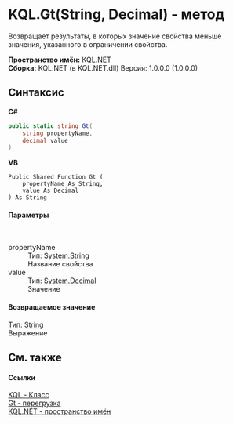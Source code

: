 # KQL.Gt(String, Decimal) - метод
 

Возвращает результаты, в которых значение свойства меньше значения, указанного в ограничении свойства.

**Пространство имён:**&nbsp;<a href="3C471DD0">KQL.NET</a><br />**Сборка:**&nbsp;KQL.NET (в KQL.NET.dll) Версия: 1.0.0.0 (1.0.0.0)

## Синтаксис

**C#**<br />
``` C#
public static string Gt(
	string propertyName,
	decimal value
)
```

**VB**<br />
``` VB
Public Shared Function Gt ( 
	propertyName As String,
	value As Decimal
) As String
```


#### Параметры
&nbsp;<dl><dt>propertyName</dt><dd>Тип:&nbsp;<a href="http://msdn2.microsoft.com/ru-ru/library/s1wwdcbf" target="_blank">System.String</a><br />Название свойства</dd><dt>value</dt><dd>Тип:&nbsp;<a href="http://msdn2.microsoft.com/ru-ru/library/1k2e8atx" target="_blank">System.Decimal</a><br />Значение</dd></dl>

#### Возвращаемое значение
Тип:&nbsp;<a href="http://msdn2.microsoft.com/ru-ru/library/s1wwdcbf" target="_blank">String</a><br />Выражение

## См. также


#### Ссылки
<a href="A04103EA">KQL - Класс</a><br /><a href="2CBEDF2F">Gt - перегрузка</a><br /><a href="3C471DD0">KQL.NET - пространство имён</a><br />